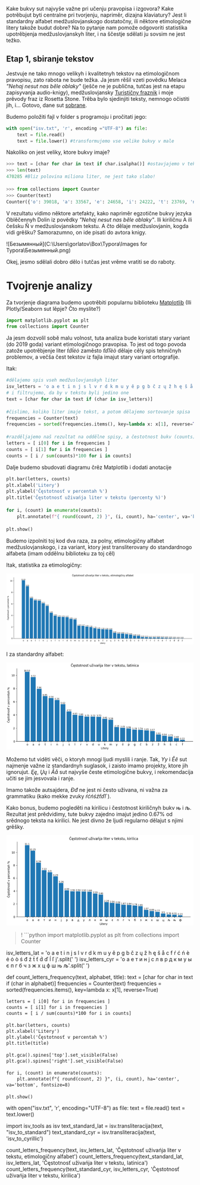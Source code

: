 Kake bukvy sut najvyše važne pri učenju pravopisa i izgovora? Kake potrěbujut byti centralne pri tvorjenju, napriměr, dizajna klaviatury? Jest li standardny alfabet medžuslovjanskogo dostatočny, ili něktore etimologične litery takože budut dobre? Na to pytanje nam pomože odgovoriti statistika upotrěbjenja medžuslovjanskyh liter, i na ščestje sdělati ju sovsim ne jest težko.

## Etap 1, sbiranje tekstov

Jestvuje ne tako mnogo velikyh i kvalitetnyh tekstov na etimologičnom pravopisu, zato rabota ne bude težka. Ja jesm rěšil vzeti povědku Melaca *"Nehaj nesut nas běle oblaky"* (ješče ne je publična, tutčas jest na etapu zapisyvanja audio-knigy), medžuslovjansky [Turističny fraznik](https://docs.google.com/spreadsheets/d/1YvdNWgGD6ql00AF884ak9xCXPy-W1VbcCNO_6prdg9g/edit?usp=sharing) i moje prěvody fraz iz Rosetta Stone. Trěba bylo sjedinjiti teksty, nemnogo očistiti jih, i... Gotovo, dane sut [sobrane](https://github.com/gorlatoff/Interslavic-letters-frequency/blob/main/isv.txt). 

Budemo položiti fajl v folder s programoju i pročitati jego:

```python
with open("isv.txt", 'r', encoding ="UTF-8") as file:
	text = file.read()
	text = file.lower() #transformujemo vse velike bukvy v male
```

Nakoliko on jest veliky, ktore bukvy imaje?

```python
>>> text = [char for char in text if char.isalpha()] #ostavjajemo v tekstu jedino bukvy, bez čisel i punktuacije
>>> len(text) 
470285 #Bliz polovina miliona liter, ne jest tako slabo! 

>>> from collections import Counter
>>> Counter(text)                                     
Counter({'o': 39018, 'a': 33567, 'e': 24658, 'i': 24222, 't': 23769, 'n': 22895, 'j': 19676, 's': 16008, 'l': 14938, 'v': 13870, 'r': 13856, 'd': 13772, 'k': 12619, 'm': 11552, 'ě': 7848, 'y': 7796, 'u': 7649, 'p': 7071, 'g': 6781, 'b': 6233, 'č': 6000, 'z': 5938, 'ų': 5150, 'ž': 3493, 'h': 3394, 'ę': 2906, 'š': 2681, 'å': 2508, 'c': 1688, 'ò': 1679, 'f': 786, 'ť': 682, 'ŕ': 671, 'ń': 665, 'ć': 588, 'è': 559, 'ľ': 324, 'ś': 243, 'đ': 147, 'ď': 77, 'ā': 72, 'ź': 69, 'ŭ': 27, 'ī': 25, 'æ': 10, 'ē': 8, 'w': 7, 'ъ': 7, 'ŋ': 7, 'ь': 6, 'ó': 5, 'ą': 4, 'о': 2, 'ḱ': 2, 'ȯ': 2, 'ň': 1, 'ј': 1, 'а': 1})
```

V rezultatu vidimo něktore artefakty, kako napriměr egzotične bukvy jezyka Oblěčennyh Dolin iz povědky *"Nehaj nesut nas běle oblaky"*. Ili kiriličnu А ili češsku Ň v medžuslovjanskom tekstu. A čto dělaje medžuslovjanin, kogda vidi grěšku? Samorazumno, on ide pisati do avtora knigy. 

![Безымянный](C:\Users\gorlatov\Box\Typora\Images for Typora\Безымянный.png)

Okej, jesmo sdělali dobro dělo i tutčas jest vrěme vratiti se do raboty.



# Tvojrenje analizy

Za tvorjenje diagrama budemo upotrěbiti popularnu biblioteku [Matplotlib](https://pypi.org/project/matplotlib/) (Ili Plotly/Seaborn sut lěpje? Čto myslite?)

```python
import matplotlib.pyplot as plt 
from collections import Counter
```

Ja jesm dozvolil sobě malu volnost, tuta analiza bude koristati stary variant (do 2019 goda) variant etimologičnogo pravopisa. To jest od togo povoda zatože upotrěbjenje liter *t́d́ĺėȯ* zaměsto *ťďľèò* dělaje cěly spis tehničnyh problemov, a večša čest tekstov iz fajla imajut stary variant ortografije.

Itak:

```python
#dělajemo spis vseh medžuslovjanskyh liter
isv_letters = 'o a e t i n j s l v r d k m u y ě p g b č z ų ž h ę š å c f ŕ ć ń è ė ȯ ò ś đ ź t́ ť d́ ď ĺ ľ ј'.split(' ')
# i filtrujemo, da by v tekstu byli jedino one
text = [char for char in text if (char in isv_letters)]

#čislimo, koliko liter imaje tekst, a potom dělajemo sortovanje spisa
frequencies = Counter(text)
frequencies = sorted(frequencies.items(), key=lambda x: x[1], reverse=True)

#razděljajemo naš rezultat na oddělne spisy, a čestotnost bukv (counts) prěvodimo v percenty
letters = [ i[0] for i in frequencies ]
counts = [ i[1] for i in frequencies ]
counts = [ i / sum(counts)*100 for i in counts]
```



Dalje budemo sbudovati diagramu črěz Matplotlib i dodati anotacije

```python
plt.bar(letters, counts)
plt.xlabel('Litery')
plt.ylabel('Čęstotnosť v percentah %')
plt.title('Čęstotnosť uživańja liter v tekstu (percenty %)')

for i, (count) in enumerate(counts):
	plt.annotate(f"{ round(count, 2) }", (i, count), ha='center', va='bottom', fontsize=8)
        
plt.show() 
```



Budemo izpolniti toj kod dva raza, za polny, etimologičny alfabet medžuslovjanskogo, i za variant, ktory jest transliterovany do standardnogo alfabeta (imam oddělnu biblioteku za toj cěl)

Itak, statistika za etimologičny:

![freq_etym](freq_etym.png)

I za standardny alfabet:

![freq_lat](freq_lat.png)

Možemo tut viděti věči, o ktoryh mnogi ljudi myslili i ranje. Tak, *Yy* i *Ěě* sut najmenje važne iz standardnyh suglasok, i zaisto imamo projekty, ktore jih ignorujut. *Ęę*, *Ųų* i *Åå* sut najvyše česte etimologične bukvy, i rekomendacija učiti se jim jesvovala i ranje. 

Imamo takože autsajdera, *Đđ* ne jest ni često uživana, ni važna za grammatiku (kako mekke zvuky *ŕćńśźťďľ*  ).

Kako bonus, budemo pogleděti na kirilicu i čestotnost kiriličnyh bukv њ i љ. Rezultat jest prědvidimy, tute bukvy zajedno imajut jedino 0.67% od srědnogo teksta na kirilici. Ne jest divno že ljudi regularno dělajut s njimi grěšky.

![freq_kir](freq_kir.png)

>! ```python
import matplotlib.pyplot as plt
from collections import Counter

isv_letters_lat = 'o a e t i n j s l v r d k m u y ě p g b č z ų ž h ę š å c f ŕ ć ń è ė ȯ ò ś đ ź t́ ť d́ ď ĺ ľ ј'.split(' ')
isv_letters_cyr = 'о а е т и н ј c л в р д к м у ы є п г б ч з ж х ц ф ш њ љ'.split(' ')

def count_letters_frequency(text, alphabet, title):
    text = [char for char in text if (char in alphabet)]
    frequencies = Counter(text)
    frequencies = sorted(frequencies.items(), key=lambda x: x[1], reverse=True)

    letters = [ i[0] for i in frequencies ]
    counts = [ i[1] for i in frequencies ]
    counts = [ i / sum(counts)*100 for i in counts]
    
    plt.bar(letters, counts)
    plt.xlabel('Litery')
    plt.ylabel('Čęstotnosť v percentah %')
    plt.title(title)
    
    plt.gca().spines['top'].set_visible(False)
    plt.gca().spines['right'].set_visible(False)
    
    for i, (count) in enumerate(counts):
        plt.annotate(f"{ round(count, 2) }", (i, count), ha='center', va='bottom', fontsize=8)
    
    plt.show() 


with open("isv.txt", 'r', encoding="UTF-8") as file:
    text = file.read()
    text = text.lower()

import isv_tools as isv 
text_standard_lat = isv.transliteracija(text, "isv_to_standard")
text_standard_cyr = isv.transliteracija(text, 'isv_to_cyrillic')

count_letters_frequency(text, isv_letters_lat, 'Čęstotnosť uživańja liter v tekstu, etimologičny alfabet')
count_letters_frequency(text_standard_lat, isv_letters_lat, 'Čęstotnosť uživańja liter v tekstu, latinica')
count_letters_frequency(text_standard_cyr, isv_letters_cyr, 'Čęstotnosť uživańja liter v tekstu, kirilica')
```
